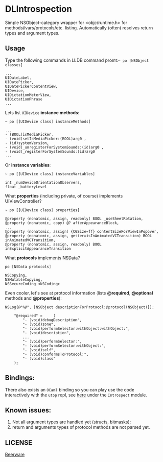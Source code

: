 DLIntrospection
===============

Simple NSObject-category wrapper for &lt;objc/runtime.h> for methods/ivars/protocols/etc. listing. 
Automatically (often) resolves return types and argument types.

## Usage

Type the following commands in LLDB command promt:```~ po [NSObject classes]```
```
...
UIDateLabel,
UIDatePicker,
UIDatePickerContentView,
UIDevice,
UIDictationMeterView,
UIDictationPhrase
...
```
Lets list ```UIDevice``` **instance methods**: 
```
~ po [[UIDevice class] instanceMethods]
```
```
...
- (BOOL)isMediaPicker,
- (void)setIsMediaPicker:(BOOL)arg0 ,
- (id)systemVersion,
- (void)_unregisterForSystemSounds:(id)arg0 ,
- (void)_registerForSystemSounds:(id)arg0
...
```
Or **instance variables**:
```
~ po [[UIDevice class] instanceVariables]
```
```
int _numDeviceOrientationObservers,
float _batteryLevel
```

What **properties** (including private, of course) implements UIViewController?
```
~ po [[UIDevice class] properties]
```
```
@property (nonatomic, assign, readonly) BOOL _useSheetRotation,
@property (nonatomic, copy) @? afterAppearanceBlock,
...
@property (nonatomic, assign) {CGSize=ff} contentSizeForViewInPopover,
@property (nonatomic, assign, getter=isInAnimatedVCTransition) BOOL inAnimatedVCTransition,
@property (nonatomic, assign, readonly) BOOL inExplicitAppearanceTransition
```
What **protocols** implements NSData?
```
po [NSData protocols]
```
```
NSCopying,
NSMutableCopying,
NSSecureCoding <NSCoding>
```

Even cooler, let's see at <NSObject> protocol information (lists **@required**, **@optional** methods and **@properties**):
```
NSLog(@"%@", [NSObject descriptionForProtocol:@protocol(NSObject)]);
```
```
    "@required" =     (
        "- (void)debugDescription",
        "- (void)zone",
        "- (void)performSelector:withObject:withObject:",
        "- (void)description",
        ...
        "- (void)performSelector:",
        "- (void)performSelector:withObject:",
        "- (void)self",
        "- (void)conformsToProtocol:",
        "- (void)class"
    );
```

## Bindings:

There also exists an `OCaml` binding so you can play use the code
interactively with the `utop` repl, see
[here](https://github.com/fxfactorial/ocaml-objc) under the
`Introspect` module.

## Known issues:

1. Not all argument types are handled yet (structs, bitmasks);
2. return and arguments types of protocol methods are not parsed yet.

## LICENSE

[Beerware](https://en.wikipedia.org/wiki/Beerware)
